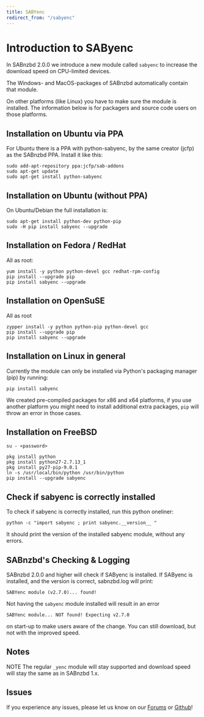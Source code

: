 ```yaml
---
title: SABYenc
redirect_from: "/sabyenc"
---
```


# Introduction to SAByenc

In SABnzbd 2.0.0 we introduce a new module called `sabyenc` to increase the download speed on CPU-limited devices.

The Windows- and MacOS-packages of SABnzbd automatically contain that module.

On other platforms (like Linux) you have to make sure the module is installed. The information below is for packagers and source code users on those platforms.

## Installation on Ubuntu via PPA

For Ubuntu there is a PPA with python-sabyenc, by the same creator (jcfp) as the SABnzbd PPA. Install it like this:
```
sudo add-apt-repository ppa:jcfp/sab-addons
sudo apt-get update
sudo apt-get install python-sabyenc
```
## Installation on Ubuntu (without PPA)

On Ubuntu/Debian the full installation is:
```
sudo apt-get install python-dev python-pip
sudo -H pip install sabyenc --upgrade
```

## Installation on Fedora / RedHat

All as root:
```
yum install -y python python-devel gcc redhat-rpm-config
pip install --upgrade pip
pip install sabyenc --upgrade
```

## Installation on OpenSuSE
All as root
```
zypper install -y python python-pip python-devel gcc
pip install --upgrade pip
pip install sabyenc --upgrade
```

## Installation on Linux in general

Currently the module can only be installed via Python's packaging manager (pip) by running:

```
pip install sabyenc
```
We created pre-compiled packages for x86 and x64 platforms, if you use another platform you might need to install additional extra packages, `pip` will throw an error in those cases.

## Installation on FreeBSD

<!-- Info from github @gregf -->


```
su - <password>

pkg install python
pkg install python27-2.7.13_1
pkg install py27-pip-9.0.1
ln -s /usr/local/bin/python /usr/bin/python
pip install --upgrade sabyenc
```

## Check if sabyenc is correctly installed

To check if sabyenc is correctly installed, run this python oneliner:
```
python -c "import sabyenc ; print sabyenc.__version__ "
```
It should print the version of the installed sabyenc module, without any errors.


## SABnzbd's Checking & Logging

SABnzbd 2.0.0 and higher will check if SAByenc is installed. 
If SAByenc is installed, and the version is correct, sabnzbd.log will print:

```SABYenc module (v2.7.0)... found!```


Not having the `sabyenc` module installed will result in an error 

```SABYenc module... NOT found! Expecting v2.7.0```
 
on start-up to make users aware of the change. You can still download, but not with the improved speed.

## Notes

<span class="label label-warning">NOTE</span> The regular `_yenc` module will stay supported and download speed will stay the same as in SABnzbd 1.x.

## Issues

If you experience any issues, please let us know on our [Forums](https://forums.sabnzbd.org/) or [Github](https://github.com/sabnzbd/sabnzbd/issues)!
